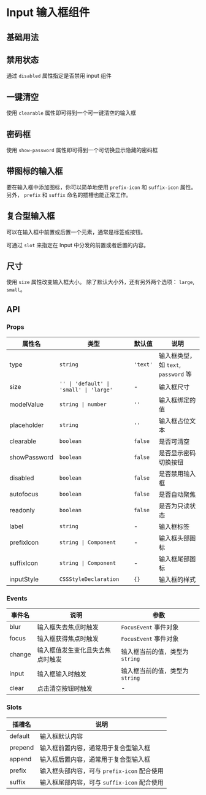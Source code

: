 # Input 输入框组件

## 基础用法

<demo vue="../example/input/Basic.vue" />

## 禁用状态

通过 `disabled` 属性指定是否禁用 input 组件

<demo vue="../example/input/Disabled.vue" />

## 一键清空​

使用 `clearable` 属性即可得到一个可一键清空的输入框

<demo vue="../example/input/Clearable.vue" />

## 密码框

使用 `show-password` 属性即可得到一个可切换显示隐藏的密码框

<demo vue="../example/input/Password.vue" />

## 带图标的输入框

要在输入框中添加图标，你可以简单地使用 `prefix-icon` 和 `suffix-icon` 属性。 另外， `prefix` 和 `suffix` 命名的插槽也能正常工作。

<demo vue="../example/input/Icon.vue" />

## 复合型输入框

可以在输入框中前置或后置一个元素，通常是标签或按钮。

可通过 `slot` 来指定在 Input 中分发的前置或者后置的内容。

<demo vue="../example/input/Compose.vue" />

## 尺寸

使用 `size` 属性改变输入框大小。 除了默认大小外，还有另外两个选项： `large`, `small`。

<demo vue="../example/input/Size.vue" />

## API

### Props

| 属性名       | 类型                                    | 默认值   | 说明                                 |
| ------------ | --------------------------------------- | -------- | ------------------------------------ |
| type         | `string`                                | `'text'` | 输入框类型，如 `text`, `password` 等 |
| size         | `'' \| 'default' \| 'small' \| 'large'` | -        | 输入框尺寸                           |
| modelValue   | `string \| number`                      | `''`     | 输入框绑定的值                       |
| placeholder  | `string`                                | `''`     | 输入框占位文本                       |
| clearable    | `boolean`                               | `false`  | 是否可清空                           |
| showPassword | `boolean`                               | `false`  | 是否显示密码切换按钮                 |
| disabled     | `boolean`                               | `false`  | 是否禁用输入框                       |
| autofocus    | `boolean`                               | `false`  | 是否自动聚焦                         |
| readonly     | `boolean`                               | `false`  | 是否为只读状态                       |
| label        | `string`                                | -        | 输入框标签                           |
| prefixIcon   | `string \| Component`                   | -        | 输入框头部图标                       |
| suffixIcon   | `string \| Component`                   | -        | 输入框尾部图标                       |
| inputStyle   | `CSSStyleDeclaration`                   | `{}`     | 输入框的样式                         |

### Events

| 事件名 | 说明                             | 参数                            |
| ------ | -------------------------------- | ------------------------------- |
| blur   | 输入框失去焦点时触发             | `FocusEvent` 事件对象           |
| focus  | 输入框获得焦点时触发             | `FocusEvent` 事件对象           |
| change | 输入框值发生变化且失去焦点时触发 | 输入框当前的值，类型为 `string` |
| input  | 输入框输入时触发                 | 输入框当前的值，类型为 `string` |
| clear  | 点击清空按钮时触发               | -                               |

### Slots

| 插槽名  | 说明                                        |
| ------- | ------------------------------------------- |
| default | 输入框默认内容                              |
| prepend | 输入框前置内容，通常用于复合型输入框        |
| append  | 输入框后置内容，通常用于复合型输入框        |
| prefix  | 输入框头部内容，可与 `prefix-icon` 配合使用 |
| suffix  | 输入框尾部内容，可与 `suffix-icon` 配合使用 |
